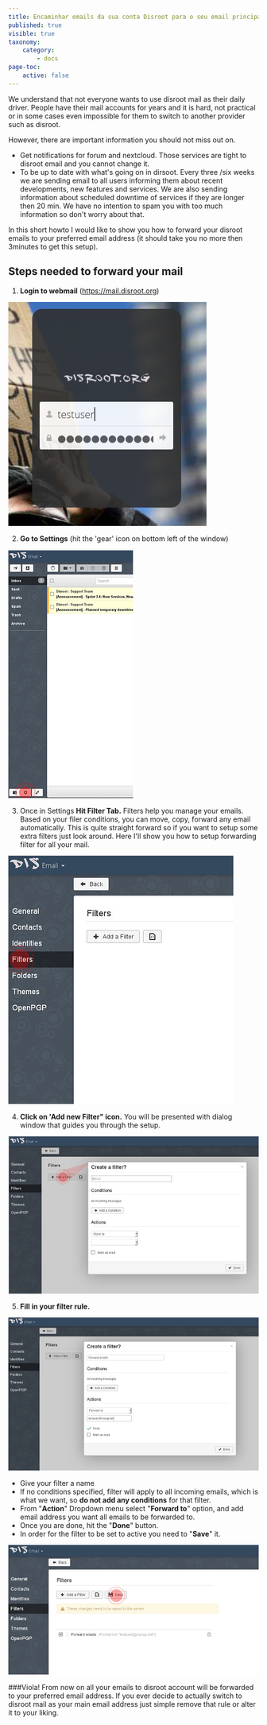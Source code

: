 ```yaml
---
title: Encaminhar emails da sua conta Disroot para o seu email principal
published: true
visible: true
taxonomy:
    category:
        - docs
page-toc:
    active: false
---
```


We understand that not everyone wants to use disroot mail as their daily driver. People have their mail accounts for years and it is hard, not practical or in some cases even impossible for them to switch to another provider such as disroot.

However, there are important information you should not miss out on.

 - Get  notifications for forum and nextcloud. Those services are tight to disroot email and you cannot change it.
 - To be up to date with what's going on in dirsoot. Every three /six weeks we are sending email to all users informing them about recent developments, new features and services. We are also sending information about scheduled downtime of services if they are longer then 20 min. We have no intention to spam you with too much information so don't worry about that.

In this short howto I would like to show you how to forward your disroot emails to your preferred email address
(it should take you no more then 3minutes to get this setup).

## Steps needed to forward your mail

1. **Login to webmail** (https://mail.disroot.org)


![](en/login.jpg)


2. **Go to Settings** (hit the 'gear' icon on bottom left of the window)


![](en/webmail1.jpg)


3. Once in Settings **Hit Filter Tab.**
Filters help you manage your emails. Based on your filer conditions, you can move, copy, forward any email automatically. This is quite straight forward so if you want to setup some extra filters just look around. Here I'll show you how to setup forwarding filter for all your mail.


![](en/settings1.jpg)


4. **Click on 'Add new Filter" icon.**
You will be presented with dialog window that guides you through the setup.


![](en/filters1.jpg)

5. **Fill in your filter rule.**


![](en/filters2.jpg)


 - Give your filter a name
 - If no conditions specified, filter will apply to all incoming emails, which is what we want, so **do not add any conditions** for that filter.
 - From "**Action**" Dropdown menu select "**Forward to**" option, and add email address you want all emails to be forwarded to.
 - Once you are done, hit the "**Done**" button.
 - In order for the filter to be set to active you need to "**Save**" it.


![](en/filters3.jpg)

###Viola! From now on all your emails to disroot account will be forwarded to your preferred email address. If you ever decide to actually switch to disroot mail as your main email address just simple remove that rule or alter it to your liking.
